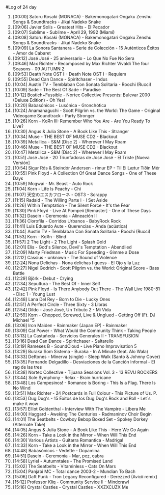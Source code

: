 #Log of 24 day

1. [00:00] Satoru Kosaki (MONACA) - Bakemonogatari Ongaku Zenshu Songs & Soundtracks - Jikai Nadeko Snake
1. [09:06] Javier Solís - Greatest Hits - El Pecador
1. [09:07] Sublime - Sublime - April 29, 1992 (Miami)
1. [09:08] Satoru Kosaki (MONACA) - Bakemonogatari Ongaku Zenshu Songs & Soundtracks - Jikai Nadeko Snake
1. [09:09] La Sonora Santanera - Serie de Colección - 15 Auténticos Éxitos - Amor de Cabaret
1. [09:12] José José - 25 aniversario - Lo Que No Fue No Sera
1. [09:46] Max Richter - Recomposed by Max Richter Vivaldi The four Seasons - 09 AUTUMN 2
1. [09:53] Death Note OST I - Death Note OST I - Requiem
1. [09:55] Dead Can Dance - Spiritchaser - Indus
1. [10:04] Austin TV - Temblaban Con Sonata Solitaria - Roochi (Rucci)
1. [10:09] Sade - The Best Of Sade - Paradise
1. [10:12] Bostich+Fussible - Nortec Collective Presents: Bulevar 2000 (Deluxe Edition) - Oh Yes!
1. [10:20] Babasónicos - Lusónica - Gronchótica
1. [10:24] Anamanaguchi - Scott Pilgrim vs. the World: The Game - Original Videogame Soundtrack - Party Stronger
1. [10:26] Korn - KoЯn III: Remember Who You Are - Are You Ready To Live?
1. [10:30] Angus & Julia Stone - A Book Like This - Stranger
1. [10:34] Muse - THE BEST OF MUSE CD2 - Blackout
1. [10:39] Metallica - S&M [Disc 2] - Wherever I May Roam
1. [10:46] Muse - THE BEST OF MUSE CD2 - Blackout
1. [10:47] Metallica - S&M [Disc 2] - Wherever I May Roam
1. [10:51] José José - 20 Triunfadoras de José José - El Triste [Nueva Versión]
1. [10:54] Sigur Rós & Steindór Andersen - rimur EP - Til Ei Lætur Tíðin Mér
1. [10:55] Pink Floyd - A Collection Of Great Dance Songs - One of These Days
1. [10:59] Mogwai - Mr. Beast - Auto Rock
1. [11:04] Korn - Life Is Peachy - Chi
1. [11:07] 天空のエスカフローネ - OST3 - Scrappy
1. [11:15] Radaid - The Willing Parte I - I Set Aside
1. [11:26] Within Temptation - The Silent Force - It's the Fear
1. [11:30] Pink Floyd - Live At Pompeii [Remaster] - One of These Days
1. [11:32] Dasein - Ceremonia - Alineación II
1. [11:36] Clorofila - Corridos Urbanos - BabyRock Rock
1. [11:41] Luis Eduardo Aute - Querencias - Anda (acústica)
1. [11:44] Austin TV - Temblaban Con Sonata Solitaria - Roochi (Rucci)
1. [11:53] Korn - KoЯn - Blind
1. [11:57] 2 The Light - 2 The Light - Splash Gold
1. [12:01] Elis - God's Silence, Devil's Temptation - Abendlied
1. [12:09] Marty Friedman - Music For Speeding - Gimme a Dose
1. [12:12] Cassius - unknown - The Sound of Violence
1. [12:24] Nona Delichas - Nona delichas I guess - El Ojo y la Luz
1. [12:27] Nigel Godrich - Scott Pilgrim vs. the World: Original Score - Bass Battle
1. [12:29] Björk - Debut - Crying
1. [12:34] Sepultura - The Best Of - Inner Self
1. [12:42] Pink Floyd - Is There Anybody Out There - The Wall Live 1980-81 - Disc 1 - Young Lust
1. [12:48] Lana Del Rey - Born to Die - Lucky Ones
1. [12:51] A Perfect Circle - Three Sixty - 3 Libras
1. [12:54] Dildo - José José, Un Tributo 2 - Mi Vida
1. [12:59] Korn - Chopped, Screwed, Live & Unglued - Getting Off (Ft. DJ Michael "5
1. [13:06] Iron Maiden - Rainmaker (Japan EP) - Rainmaker
1. [13:09] Cat Power - What Would the Community Think - Taking People
1. [13:13] La Castañeda - Servicios Generales II - TRANSFUSION
1. [13:16] Dead Can Dance - Spiritchaser - Saltarello
1. [13:19] Rameses B - SoundCloud - Live Piano Improvisation 5
1. [13:29] Buraka Som Sistema - Buraka - In A Minute (feat. Alo Wala)
1. [13:33] Deftones - Minerva (single) - Sleep Walk (Santo & Johnny Cover)
1. [13:35] Fernando Delgadillo - Desviaciones de la Canción Informal - El rag de las tres
1. [13:38] Nortec Collective - Tijuana Sessions Vol. 3 - 13 REVU ROCKERS
1. [13:44] Sole Symphony - Relax - Brain hurricane
1. [13:48] Los Campesinos! - Romance is Boring - This Is a Flag. There Is No Wind
1. [13:51] Max Richter - 24 Postcards in Full Colour - This Picture of Us. P.
1. [13:53] Dug Dug's - 15 Éxitos de los Dug Dug's Rock and Roll - Let`s make it wow
1. [13:57] Elliot Goldenthal - Interview With The Vampire - Libera Me
1. [14:00] Haggard - Aweking The Centuries - Radmaninov Choir Begin
1. [14:01] The Seatbelts - Cowboy Bebop Boxed Set - Spokey Dorkey (Alternate Take)
1. [14:05] Angus & Julia Stone - A Book Like This - Here We Go Again
1. [14:26] Korn - Take a Look in the Mirror - When Will This End
1. [14:30] Various Artists - Guitarra Romantica - Madrigal
1. [14:33] Korn - Take a Look in the Mirror - When Will This End
1. [14:48] Babasónicos - Vedette - Dopamina
1. [14:51] Dasein - Ceremonia - Mar, pez, cabra
1. [14:58] Lyriel - Autumntales - The Promised Land
1. [15:02] The Seatbelts - Vitaminless - Cats On Mars
1. [15:04] Panjabi MC - Total dance 2003-2 - Mundian To Bach
1. [15:06] Daft Punk - Tron Legacy Reconfigured - Derezzed (Avicii remix)
1. [15:12] Professor Kliq - Community Service II - Mindcrawl
1. [15:16] Crystal Castles - Crystal Castles - XXZXCUZX Me
